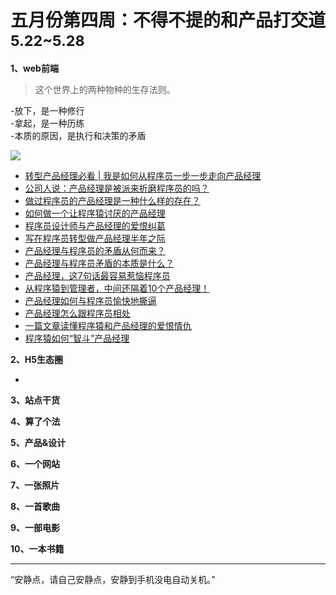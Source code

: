 

# 五月份第四周：不得不提的和产品打交道  <small>5.22~5.28</small>

__1、web前端__    
    
> 这个世界上的两种物种的生存法则。

-放下，是一种修行  
-拿起，是一种历练  
-本质的原因，是执行和决策的矛盾

![](https://github.com/bluezhan/weeky/raw/master/docs/img/54-1.png) 

- [转型产品经理必看 | 我是如何从程序员一步一步走向产品经理](http://www.woshipm.com/pmd/224062.html)  
- [公司人说：产品经理是被派来折磨程序员的吗？](http://news.163.com/15/0506/17/AOUTP0LG00014JB5.html)  
- [做过程序员的产品经理是一种什么样的存在？](https://www.leiphone.com/news/201512/I0bnO3dEiHab8DU0.html)  
- [如何做一个让程序猿讨厌的产品经理](http://www.yixieshi.com/27603.html)  
- [程序员设计师与产品经理的爱恨纠葛](http://www.woshipm.com/pmd/128735.html)  
- [写在程序员转型做产品经理半年之际](http://www.woshipm.com/pmd/334826.html)  
- [产品经理与程序员的矛盾从何而来？](http://www.techug.com/post/collision-between-programmer-and-product-manage.html)  
- [产品经理与程序员矛盾的本质是什么？](https://www.zhihu.com/question/29333191)  
- [产品经理，这7句话最容易惹恼程序员](http://www.cyzone.cn/a/20160428/295121.html)  
- [从程序猿到管理者，中间还隔着10个产品经理！](http://www.sohu.com/a/136753687_623786)  
- [产品经理如何与程序员愉快地撕逼](http://www.gzjunyu.com/c4759.html)  
- [产品经理怎么跟程序员相处](http://www.jianshu.com/p/c7afb86f309c)  
- [一篇文章读懂程序猿和产品经理的爱恨情仇](http://www.woshipm.com/pmd/244684.html)  
- [程序猿如何“智斗”产品经理](http://www.cnblogs.com/dsxniubility/p/6340631.html)  

__2、H5生态圈__   

- []()  
    
__3、站点干货__    
      
    
__4、算了个法__     
 
   
__5、产品&设计__        


__6、一个网站__
  

__7、一张照片__   


__8、一首歌曲__  



__9、一部电影__   

  

__10、一本书籍__ 
 



-------------------

“安静点，请自己安静点，安静到手机没电自动关机。”


